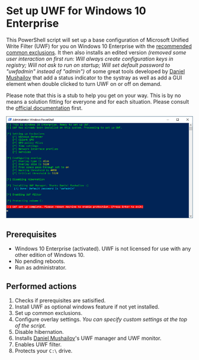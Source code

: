 # Set up UWF for Windows 10 Enterprise

This PowerShell script will set up a base configuration of Microsoft Unified Write Filter (UWF) for you on Windows 10 Enterprise with the [recommended common exclusions](https://docs.microsoft.com/en-us/windows-hardware/customize/enterprise/uwfexclusions). It then also installs an edited version *(removed some user interaction on first run: Will always create configuration keys in registry; Will not ask to run on startup; Will set default password to "uwfadmin" instead of "admin")* of some great tools developed by [Daniel Mushailov](https://github.com/dmushail) that add a status indicator to the systray as well as add a GUI element when double clicked to turn UWF on or off on demand.

Please note that this is a stub to help you get on your way. This is by no means a solution fitting for everyone and for each situation. Please consult the [official documentation](https://docs.microsoft.com/en-us/windows-hardware/customize/enterprise/unified-write-filter) first.

![Screenshot](https://github.com/PylsaPylsa/Powershell/raw/master/Enable%20UWF/Screenshot.png)

## Prerequisites

* Windows 10 Enterprise (activated). UWF is not licensed for use with any other edition of Windows 10.
* No pending reboots.
* Run as administrator.

## Performed actions

1. Checks if prerequisites are satisified.
2. Install UWF as optional windows feature if not yet installed.
3. Set up common exclusions.
4. Configure overlay settings. *You can specify custom settings at the top of the script.*
5. Disable hibernation.
6. Installs [Daniel Mushailov](https://github.com/dmushail)'s UWF manager and UWF monitor.
7. Enables UWF filter.
8. Protects your `C:\` drive.